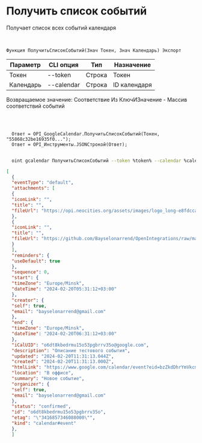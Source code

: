 ﻿---
sidebar_position: 2
---

# Получить список событий
 Получает список всех событий календаря


<br/>


`Функция ПолучитьСписокСобытий(Знач Токен, Знач Календарь) Экспорт`

  | Параметр | CLI опция | Тип | Назначение |
  |-|-|-|-|
  | Токен | --token | Строка | Токен |
  | Календарь | --calendar | Строка | ID календаря |

  
  Возвращаемое значение:   Соответствие Из КлючИЗначение - Массив соответствий событий

<br/>




```bsl title="Пример кода"
  
  Ответ = OPI_GoogleCalendar.ПолучитьСписокСобытий(Токен, "55868c32be16935f0...");
  Ответ = OPI_Инструменты.JSONСтрокой(Ответ);
```
	


```sh title="Пример команды CLI"
    
  oint gcalendar ПолучитьСписокСобытий --token %token% --calendar %calendar%

```

```json title="Результат"
[
  {
  "eventType": "default",
  "attachments": [
  {
  "iconLink": "",
  "title": "",
  "fileUrl": "https://opi.neocities.org/assets/images/logo_long-e8fdcca6ff8b32e679ea49a1ccdd3eac.png"
  },
  {
  "iconLink": "",
  "title": "",
  "fileUrl": "https://github.com/Bayselonarrend/OpenIntegrations/raw/main/Media/logo.png?v1"
  }
  ],
  "reminders": {
  "useDefault": true
  },
  "sequence": 0,
  "start": {
  "timeZone": "Europe/Minsk",
  "dateTime": "2024-02-20T05:31:12+03:00"
  },
  "creator": {
  "self": true,
  "email": "bayselonarrend@gmail.com"
  },
  "end": {
  "timeZone": "Europe/Minsk",
  "dateTime": "2024-02-20T06:31:12+03:00"
  },
  "iCalUID": "o6dt8kbedrmu15o53pgbrrv35o@google.com",
  "description": "Описание тестового события",
  "updated": "2024-02-20T11:31:13.044Z",
  "created": "2024-02-20T11:31:13.000Z",
  "htmlLink": "https://www.google.com/calendar/event?eid=bzZkdDhrYmVkcm11MTVvNTNwZ2JycnYzNW8gYmF5c2Vsb25hcnJlbmRAbQ",
  "location": "В оффисе",
  "summary": "Новое событие",
  "organizer": {
  "self": true,
  "email": "bayselonarrend@gmail.com"
  },
  "status": "confirmed",
  "id": "o6dt8kbedrmu15o53pgbrrv35o",
  "etag": "\"3416857346088000\"",
  "kind": "calendar#event"
  },
  ]
```
